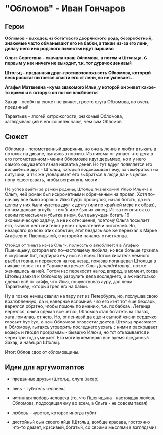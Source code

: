 "Обломов" - Иван Гончаров
====================================================

Герои
----------------------------------------------------

**Обломов - выходец из богатового дворянского рода, безхребетный, знакомые часто обманывают его на бабки, а также из-за его лени, дела у него и их родового поместья идут паршиво**

**Ольга Сергеевна - сначала краш Обломова, а потом и Штольца. С первым у нее ничего не выходит, т.к. тот дурачок ленивый** 

**Штольц - преданный друг-противоположность Обломова, который весь рассказ пытается спасти его от лени, но не успевает...**

**Агафья Матвеевна - кума знакомого Ильи, у которой он живет какое-то время и в которую он позже влюбляется**

Захар - особо на сюжет не влияет, просто слуга Обломова, но очень преданный

Тарантьев - апогей хитрожопости, знакомый Обломова, заглядывающий в его кошелек чаще, чем сам Обломов

Сюжет
----------------------------------------------------

Обломов - потомственный дворянин, но очень ленив и любит втыкать в потолок на диване, пытаясь в поэзию. Из письма он узнает, что дела в его потомственном имении Обломовке идут дерьмово, но и у него самого ощущается явная нехватка денег. Но тут вдруг появляется его волшебный друг - Штольц, который подсказывает ему, как выбраться из ситуации, а так же уговаривает его выбраться в люди да и в целом попутешествовать, чтобы встряхнуть мозги. 

Не успев выйти за рамки родины, Штольц познакомил Илью Ильича и Ольгу, чей роман был искрометным и обреченным на провал. Хотя по-началу все было хорошо: Илья будто проснулся, начал ботать, да и в целом у них были чувства друг к другу (или по крайней мере их образ), но чем дальше вглубь - тем ближе был их конец. Из-за непоняток со своим поместьем и убытка в нем, был вынужден ботать 16 экономическую задачу, а не их отношения, поэтому Ольга посылает его, вызвав жесткий тильт у всех слушателей и читателей. Но, незадолго до всех этих событий, этот бездарь все же переехал к Марье Агафьевне Пшеницыной, с которой и начался отчет конца. 

Отойдя от тильта из-за Ольги, полностью влюбляется в Агафью Пшеницыну, которая его по-настоящему любила, но все больше грузила в скуфский быт, подтирая ему нос во всем. Потом писатель немного въебал говна, и перенесся на год назад, показав потанцевал Штольца в пикапе телок: тот в Париже встречает Ольгу(*спелбейтовну*), позже женившись на ней. Потом нас переносит на год вперед, в момент, когда Штольц заехал к Обломову разрулить дела последнего, и аж настолько сделал всё по кайфу, что Илья, почувствовав ауру, дал леща Тарантьеву, который грел его на бабки. 

Ну а позже немец свалил на пару лет из Петербурга, но, послушав свою возлюбленную, да и, наверное вспомнив, что его кент тот еще бездарь, вернулся обратно, чтобы помочь по имению, т.е. по бабкам. Легенда вернулся, снова сделал все четко, Обломов стал богатеть на глазах, хата ломилась от яств. Но, от ленивой да еще и сытной жизни сердечко говорит bye bye, о чем Обломова оповестил доктор. Штольц приезжает к Обломову, пытаясь уговорить последнего уехать с ними и раскрывает козырь и гвоздя программы - бывшую Илюхи, но тот отказывается и через три года умирает. Его могилу кемперил все время преданный Захар, и навещал Штольц. 

Итог: Облов сдох от обломовщины. 

Идеи для аргуwomanтов
----------------------------------------------------

- преданные друзья (Штольц, слуга Захар)

- лень - губитель человека

- истинная любовь человека (то, что Пшеницына - настоящая любовь Обломова, подходящая ему во всем, а Ольга - не совсем такая)

- любовь - чувство, которое иногда губит 

- достойный сын своего яйца (Штольц, вообще красава, постоянно что-то делает, красивый, богатый, со своими мыслями и взглядами)